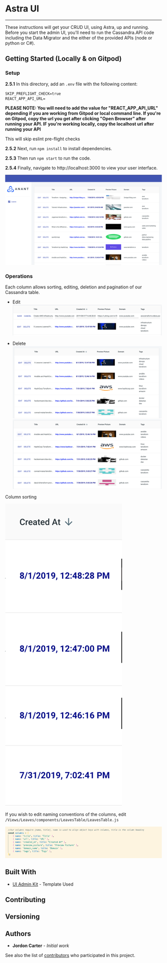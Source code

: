 # Astra UI
---
These instructions will get your CRUD UI, using Astra, up and running.
Before you start the admin UI, you'll need to run the Cassandra.API code including the Data Migrator and the either of the provided APIs (node or python or C#).

## Getting Started (Locally & on Gitpod)

### Setup

**2.5.1** In this directory, add an `.env` file with the following content:

```
SKIP_PREFLIGHT_CHECK=true
REACT_APP_API_URL=
```
**PLEASE NOTE: You will need to add the value for "REACT_APP_API_URL" depending if you are working from Gitpod or local command line. If you're on Gitpod, copy the url you get after clicking "Open Browser" after running your API. IF you're working locally, copy the localhost url after running your API**

This will skip eslint pre-flight checks

**2.5.2** Next, run `npm install` to install dependencies.

**2.5.3** Then run `npm start` to run the code.

**2.5.4** Finally, navigate to http://localhost:3000 to view your user interface.

![Astra](src/assets/astra_ui.png)


### Operations

Each column allows sorting, editing, deletion and pagination of our Cassandra table.


- Edit
![Astra](src/assets/edit5.png)


- Delete
![Astra](src/assets/edit3.png)
![Astra](src/assets/edit4.png)


Column sorting

![Astra](src/assets/edit2.png)


If you wish to edit naming conventions of the columns, edit `/Views/Leaves/components/LeavesTable/LeavesTable.js`

![Astra](src/assets/LeavesTableColumns.png)


## Built With

* [UI Admin Kit](https://material-ui.com/store/items/devias-kit/) - Template Used

## Contributing

## Versioning

## Authors
* **Jordon Carter** - *Initial work*

See also the list of [contributors](https://github.com/anant/cassandra.api/contributors) who participated in this project.
